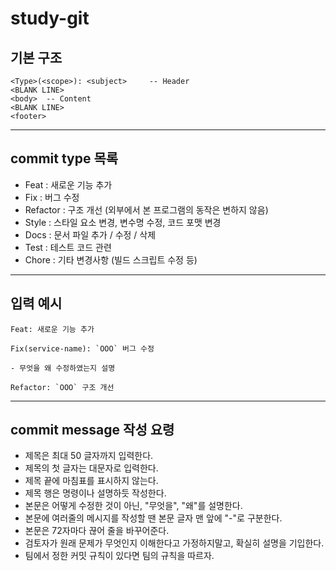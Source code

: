 # study-git

## 기본 구조

```
<Type>(<scope>): <subject>     -- Header
<BLANK LINE>
<body>  -- Content
<BLANK LINE>
<footer>
```

---

## commit type 목록

-   Feat : 새로운 기능 추가
-   Fix : 버그 수정
-   Refactor : 구조 개선 (외부에서 본 프로그램의 동작은 변하지 않음)
-   Style : 스타일 요소 변경, 변수명 수정, 코드 포맷 변경
-   Docs : 문서 파일 추가 / 수정 / 삭제
-   Test : 테스트 코드 관련
-   Chore : 기타 변경사항 (빌드 스크립트 수정 등)

---

## 입력 예시

```
Feat: 새로운 기능 추가
```

```
Fix(service-name): `OOO` 버그 수정

- 무엇을 왜 수정하였는지 설명
```

```
Refactor: `OOO` 구조 개선
```

---

## commit message 작성 요령

-   제목은 최대 50 글자까지 입력한다.
-   제목의 첫 글자는 대문자로 입력한다.
-   제목 끝에 마침표를 표시하지 않는다.
-   제목 행은 명령이나 설명하듯 작성한다.
-   본문은 어떻게 수정한 것이 아닌, "무엇을", "왜"를 설명한다.
-   본문에 여러줄의 메시지를 작성할 땐 본문 글자 맨 앞에 "-"로 구분한다.
-   본문은 72자마다 끊어 줄을 바꾸어준다.
-   검토자가 원래 문제가 무엇인지 이해한다고 가정하지말고, 확실히 설명을 기입한다.
-   팀에서 정한 커밋 규칙이 있다면 팀의 규칙을 따르자.
